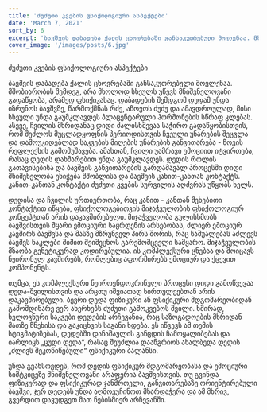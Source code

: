 ```yaml
---
title: 'ძუძუთი კვების ფსიქოლოგიური ასპექტები'
date: 'March 7, 2021'
sort_by: 6
excerpt: 'ბავშვის დაბადება ქალის ცხოვრებაში განსაკუთრებული მოვლენაა. მშობიარობის შემდეგ, არა მხოლოდ სხეულს უწევს მნიშვნელოვანი გადაწყობა, არამედ ფსიქიკასაც.'
cover_image: '/images/posts/6.jpg'
---
```


ძუძუთი კვების ფსიქოლოგიური ასპექტები
 
ბავშვის დაბადება ქალის ცხოვრებაში განსაკუთრებული მოვლენაა. მშობიარობის შემდეგ, არა მხოლოდ სხეულს უწევს მნიშვნელოვანი გადაწყობა, არამედ ფსიქიკასაც. დაბადების შემდგომ დედამ უნდა იზრუნოს ბავშვზე, წარმოქმნას რძე, აწოვოს ძუძუ და ამავდროულად, მისი სხეული უნდა გაუმკლავდეს პლაცენტარული ჰორმონების სწრაფ კლებას. ასევე, ჩვილის მხრიდანაც დიდი ძალისხმევაა საჭირო გადაწყობისთვის, რომ  შეძლოს მუცლადყოფნის პერიოდისთვის ჩვეული უნარების შეცვლა და დამოუკიდებლად საკვების მიღების უნარების განვითარება - წოვის რეფლექსის გამომუშავება. ამასთან, ჩვილი უამრავი ემოციით იტვირთება, რასაც დედის დახმარებით უნდა გაუმკლავდეს. დედის როლის გათავისებისა და ბავშვის განვითარების გარდამავალ პროცესში დიდი მნიშვნელობა ენიჭება მშობლისა და ბავშვის კანით-კანთან კონტაქტს. კანით-კანთან კონტაქტი ძუძუთი კვების სურვილის აღძვრას უწყობს ხელს. 

დედისა და ჩვილის ურთიერთობა, რაც კანით - კანთან შეხებითი კონტაქტით იწყება, ფსიქოლოგებითვის მიჯაჭვულობის ფსიქოლოგიურ კონცეპტთან არის დაკავშირებული. მიჯაჭვულობა გულისხმობს ბავშვისთვის მყარი ემოციური საყრდენის არსებობას,  ძლიერ ემოციურ კავშირს ბავშვსა და მასზე მზრუნველ პირს შორის, რაც საშუალებას აძლევს ბავშვს ნაკლები შიშით შეიმეცნოს გარემომცველი სამყარო. მიჯაჭვულობის მზაობა გენეტიკურად კოდირებულია. ის კომპლექსური ცნებაა და მოიცავს ნეირონულ კავშირებს, რომლებიც აფორმირებს ემოციურ და ქცევით კომპონენტს. 

თუმცა, ეს კომპლექსური ნეიროენდოკრინული პროცესი დიდი გამოწვევაა დედა-შვილისთვის და არცთუ იშვიათად სირთულეებთან არის დაკავშირებული. ბევრი დედა ფიზიკური ან ფსიქიკური მდგომარეობიდან გამომდინარე ვერ ახერხებს ძუძუთი გამოკვებოს შვილი. ხშირად, ხელოვნური საკვები დედების არჩევანია, რაც საზოგადოების მხრიდან მათზე წნეხისა და გაკიცხვის საგანი ხდება. ეს იწვევს ამ თემის სტიგმატიზებას, დედებში დანაშაულის განცდის ჩამოყალიბებას და იარლიყს „ცუდი დედა“, რასაც შეუძლია დაანგრიოს ახალბედა დედის „ძლივს შეკოწიწებული“ ფსიქიკური ბალანსი. 

უნდა გვახსოვდეს, რომ დედის ფსიქიკურ მდგომარეობასა და ემოციური სიმტკიცეზე მნიშვნელოვანი არაფერია ბავშვისთვის. თუ გვინდა ფიზიკურად და ფსიქიკურად ჯანმრთელი, განვითარებაზე ორიენტირებული ბავშვი, ჯერ დედებს უნდა აღმოვუჩინოთ მხარდაჭერა და ამ მხრივ, გვერდით დავუდგეთ მათ ნებისმიერ არჩევანში.

